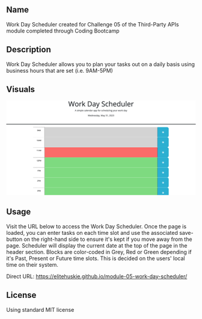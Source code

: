 ## Name
Work Day Scheduler created for Challenge 05 of the Third-Party APIs module completed through Coding Bootcamp

## Description
Work Day Scheduler allows you to plan your tasks out on a daily basis using business hours that are set (i.e. 9AM-5PM)

## Visuals
![Work Day Scheduler](./assets/images/work-day-scheduler-webpage.png)

## Usage
Visit the URL below to access the Work Day Scheduler. Once the page is loaded, you can enter tasks on each time slot and use the associated save-button on the right-hand side to ensure it's kept if you move away from the page. Scheduler will display the current date at the top of the page in the header section. Blocks are color-coded in Grey, Red or Green depending if it's Past, Present or Future time slots. This is decided on the users' local time on their system.

Direct URL: https://elitehuskie.github.io/module-05-work-day-scheduler/

## License
Using standard MIT license